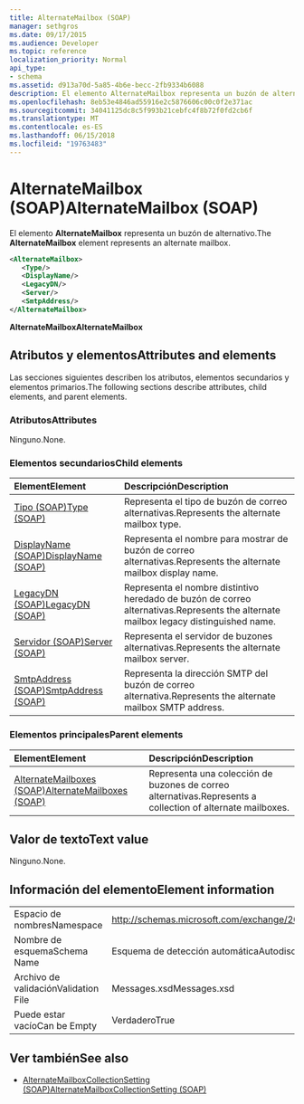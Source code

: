 ```yaml
---
title: AlternateMailbox (SOAP)
manager: sethgros
ms.date: 09/17/2015
ms.audience: Developer
ms.topic: reference
localization_priority: Normal
api_type:
- schema
ms.assetid: d913a70d-5a85-4b6e-becc-2fb9334b6088
description: El elemento AlternateMailbox representa un buzón de alternativo.
ms.openlocfilehash: 8eb53e4846ad55916e2c5876606c00c0f2e371ac
ms.sourcegitcommit: 34041125dc8c5f993b21cebfc4f8b72f0fd2cb6f
ms.translationtype: MT
ms.contentlocale: es-ES
ms.lasthandoff: 06/15/2018
ms.locfileid: "19763483"
---
```

# <a name="alternatemailbox-soap"></a><span data-ttu-id="0d61c-103">AlternateMailbox (SOAP)</span><span class="sxs-lookup"><span data-stu-id="0d61c-103">AlternateMailbox (SOAP)</span></span>

<span data-ttu-id="0d61c-104">El elemento **AlternateMailbox** representa un buzón de alternativo.</span><span class="sxs-lookup"><span data-stu-id="0d61c-104">The **AlternateMailbox** element represents an alternate mailbox.</span></span> 
  
```XML
<AlternateMailbox>
   <Type/>
   <DisplayName/>
   <LegacyDN/>
   <Server/>
   <SmtpAddress/>
</AlternateMailbox>
```

 <span data-ttu-id="0d61c-105">**AlternateMailbox**</span><span class="sxs-lookup"><span data-stu-id="0d61c-105">**AlternateMailbox**</span></span>
## <a name="attributes-and-elements"></a><span data-ttu-id="0d61c-106">Atributos y elementos</span><span class="sxs-lookup"><span data-stu-id="0d61c-106">Attributes and elements</span></span>

<span data-ttu-id="0d61c-107">Las secciones siguientes describen los atributos, elementos secundarios y elementos primarios.</span><span class="sxs-lookup"><span data-stu-id="0d61c-107">The following sections describe attributes, child elements, and parent elements.</span></span>
  
### <a name="attributes"></a><span data-ttu-id="0d61c-108">Atributos</span><span class="sxs-lookup"><span data-stu-id="0d61c-108">Attributes</span></span>

<span data-ttu-id="0d61c-109">Ninguno.</span><span class="sxs-lookup"><span data-stu-id="0d61c-109">None.</span></span>
  
### <a name="child-elements"></a><span data-ttu-id="0d61c-110">Elementos secundarios</span><span class="sxs-lookup"><span data-stu-id="0d61c-110">Child elements</span></span>

|<span data-ttu-id="0d61c-111">**Element**</span><span class="sxs-lookup"><span data-stu-id="0d61c-111">**Element**</span></span>|<span data-ttu-id="0d61c-112">**Descripción**</span><span class="sxs-lookup"><span data-stu-id="0d61c-112">**Description**</span></span>|
|:-----|:-----|
|[<span data-ttu-id="0d61c-113">Tipo (SOAP)</span><span class="sxs-lookup"><span data-stu-id="0d61c-113">Type (SOAP)</span></span>](type-soap.md) <br/> |<span data-ttu-id="0d61c-114">Representa el tipo de buzón de correo alternativas.</span><span class="sxs-lookup"><span data-stu-id="0d61c-114">Represents the alternate mailbox type.</span></span>  <br/> |
|[<span data-ttu-id="0d61c-115">DisplayName (SOAP)</span><span class="sxs-lookup"><span data-stu-id="0d61c-115">DisplayName (SOAP)</span></span>](displayname-soap.md) <br/> |<span data-ttu-id="0d61c-116">Representa el nombre para mostrar de buzón de correo alternativas.</span><span class="sxs-lookup"><span data-stu-id="0d61c-116">Represents the alternate mailbox display name.</span></span>  <br/> |
|[<span data-ttu-id="0d61c-117">LegacyDN (SOAP)</span><span class="sxs-lookup"><span data-stu-id="0d61c-117">LegacyDN (SOAP)</span></span>](legacydn-soap.md) <br/> |<span data-ttu-id="0d61c-118">Representa el nombre distintivo heredado de buzón de correo alternativas.</span><span class="sxs-lookup"><span data-stu-id="0d61c-118">Represents the alternate mailbox legacy distinguished name.</span></span>  <br/> |
|[<span data-ttu-id="0d61c-119">Servidor (SOAP)</span><span class="sxs-lookup"><span data-stu-id="0d61c-119">Server (SOAP)</span></span>](server-soap.md) <br/> |<span data-ttu-id="0d61c-120">Representa el servidor de buzones alternativas.</span><span class="sxs-lookup"><span data-stu-id="0d61c-120">Represents the alternate mailbox server.</span></span>  <br/> |
|[<span data-ttu-id="0d61c-121">SmtpAddress (SOAP)</span><span class="sxs-lookup"><span data-stu-id="0d61c-121">SmtpAddress (SOAP)</span></span>](smtpaddress-soap.md) <br/> |<span data-ttu-id="0d61c-122">Representa la dirección SMTP del buzón de correo alternativa.</span><span class="sxs-lookup"><span data-stu-id="0d61c-122">Represents the alternate mailbox SMTP address.</span></span>  <br/> |
   
### <a name="parent-elements"></a><span data-ttu-id="0d61c-123">Elementos principales</span><span class="sxs-lookup"><span data-stu-id="0d61c-123">Parent elements</span></span>

|<span data-ttu-id="0d61c-124">**Element**</span><span class="sxs-lookup"><span data-stu-id="0d61c-124">**Element**</span></span>|<span data-ttu-id="0d61c-125">**Descripción**</span><span class="sxs-lookup"><span data-stu-id="0d61c-125">**Description**</span></span>|
|:-----|:-----|
|[<span data-ttu-id="0d61c-126">AlternateMailboxes (SOAP)</span><span class="sxs-lookup"><span data-stu-id="0d61c-126">AlternateMailboxes (SOAP)</span></span>](alternatemailboxes-soap.md) <br/> |<span data-ttu-id="0d61c-127">Representa una colección de buzones de correo alternativas.</span><span class="sxs-lookup"><span data-stu-id="0d61c-127">Represents a collection of alternate mailboxes.</span></span>  <br/> |
   
## <a name="text-value"></a><span data-ttu-id="0d61c-128">Valor de texto</span><span class="sxs-lookup"><span data-stu-id="0d61c-128">Text value</span></span>

<span data-ttu-id="0d61c-129">Ninguno.</span><span class="sxs-lookup"><span data-stu-id="0d61c-129">None.</span></span>
  
## <a name="element-information"></a><span data-ttu-id="0d61c-130">Información del elemento</span><span class="sxs-lookup"><span data-stu-id="0d61c-130">Element information</span></span>

|||
|:-----|:-----|
|<span data-ttu-id="0d61c-131">Espacio de nombres</span><span class="sxs-lookup"><span data-stu-id="0d61c-131">Namespace</span></span>  <br/> |http://schemas.microsoft.com/exchange/2010/Autodiscover  <br/> |
|<span data-ttu-id="0d61c-132">Nombre de esquema</span><span class="sxs-lookup"><span data-stu-id="0d61c-132">Schema Name</span></span>  <br/> |<span data-ttu-id="0d61c-133">Esquema de detección automática</span><span class="sxs-lookup"><span data-stu-id="0d61c-133">Autodiscover schema</span></span>  <br/> |
|<span data-ttu-id="0d61c-134">Archivo de validación</span><span class="sxs-lookup"><span data-stu-id="0d61c-134">Validation File</span></span>  <br/> |<span data-ttu-id="0d61c-135">Messages.xsd</span><span class="sxs-lookup"><span data-stu-id="0d61c-135">Messages.xsd</span></span>  <br/> |
|<span data-ttu-id="0d61c-136">Puede estar vacío</span><span class="sxs-lookup"><span data-stu-id="0d61c-136">Can be Empty</span></span>  <br/> |<span data-ttu-id="0d61c-137">Verdadero</span><span class="sxs-lookup"><span data-stu-id="0d61c-137">True</span></span>  <br/> |
   
## <a name="see-also"></a><span data-ttu-id="0d61c-138">Ver también</span><span class="sxs-lookup"><span data-stu-id="0d61c-138">See also</span></span>

- [<span data-ttu-id="0d61c-139">AlternateMailboxCollectionSetting (SOAP)</span><span class="sxs-lookup"><span data-stu-id="0d61c-139">AlternateMailboxCollectionSetting (SOAP)</span></span>](alternatemailboxcollectionsetting-soap.md)

